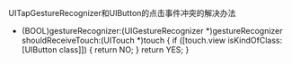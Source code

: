 UITapGestureRecognizer和UIButton的点击事件冲突的解决办法
- (BOOL)gestureRecognizer:(UIGestureRecognizer *)gestureRecognizer shouldReceiveTouch:(UITouch *)touch
{
    if ([touch.view isKindOfClass:[UIButton class]])
    {
        return NO;
    }
    return YES;
}